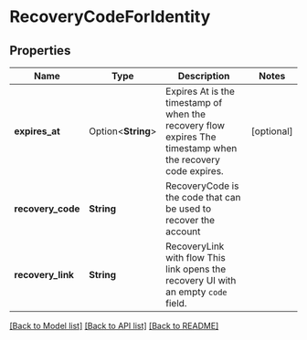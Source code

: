 # RecoveryCodeForIdentity

## Properties

Name | Type | Description | Notes
------------ | ------------- | ------------- | -------------
**expires_at** | Option<**String**> | Expires At is the timestamp of when the recovery flow expires  The timestamp when the recovery code expires. | [optional]
**recovery_code** | **String** | RecoveryCode is the code that can be used to recover the account | 
**recovery_link** | **String** | RecoveryLink with flow  This link opens the recovery UI with an empty `code` field. | 

[[Back to Model list]](../README.md#documentation-for-models) [[Back to API list]](../README.md#documentation-for-api-endpoints) [[Back to README]](../README.md)


